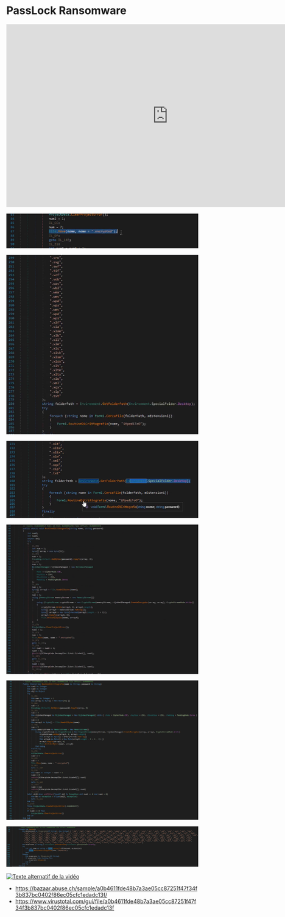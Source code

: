 # PassLock Ransomware

<iframe width="848" height="480" src="https://uptostream.com/iframe/oqclkn9fice7" scrolling="no" frameborder="0" allowfullscreen webkitallowfullscreen></iframe>

![image01](/images/passlock01.png)

![image02](/images/passlock02.png)

![image03](/images/passlock03.png)

![image04](/images/passlock04.png)

![image05](/images/passlock05.png)

![image06](/images/passlock06.png)

[![Texte alternatif de la vidéo](https://img.youtube.com/vi/VIRPA3mc86FWRxzt/maxresdefault.jpg)](https://www.youtube.com/watch?v=VIRPA3mc86FWRxzt)



* https://bazaar.abuse.ch/sample/a0b4611fde48b7a3ae05cc87251f47f34f3b837bc0402f86ec05cfc1edadc13f/
* https://www.virustotal.com/gui/file/a0b4611fde48b7a3ae05cc87251f47f34f3b837bc0402f86ec05cfc1edadc13f

